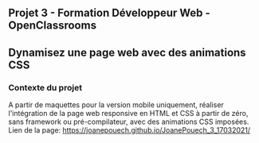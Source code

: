 ## Projet 3 - Formation Développeur Web - OpenClassrooms
## Dynamisez une page web avec des animations CSS

### Contexte du projet
A partir de maquettes pour la version mobile uniquement, réaliser l'intégration de la page web responsive en HTML et CSS à partir de zéro, sans framework ou pré-compilateur, avec des animations CSS imposées.
Lien de la page: https://joanepouech.github.io/JoanePouech_3_17032021/
